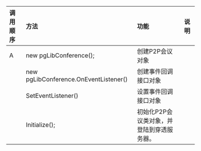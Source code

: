 | 调用顺序 | 方法 | 功能 | 说明 |
| :--- | :--- | :--- | :--- |
| A | new pgLibConference\(\); | 创建P2P会议对象 |  |
|  | new pgLibConference.OnEventListener\(\) | 创建事件回调接口对象 |  |
|  | SetEventListener\(\) | 设置事件回调接口对象 |  |
|  | Initialize\(\); | 初始化P2P会议类对象，并登陆到穿透服务器。 |  |




